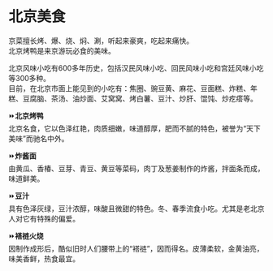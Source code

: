 # 北京美食  

京菜擅长烤、爆、烧、焖、涮，听起来豪爽，吃起来痛快。  
北京烤鸭是来京游玩必食的美味。  

北京风味小吃有600多年历史，包括汉民风味小吃、回民风味小吃和宫廷风味小吃等300多种。  
目前，在北京市面上能见到的小吃有：焦圈、豌豆黄、麻花、豆面糕、炸糕、年糕、豆腐脑、茶汤、油炒面、艾窝窝、烤白薯、豆汁、炒肝、馄饨、炒疙瘩等。  

⏩**北京烤鸭**  
北京名食，它以色泽红艳，肉质细嫩，味道醇厚，肥而不腻的特色，被誉为“天下美味”而驰名中外。  

⏩**炸酱面**  
由黄瓜、香椿、豆芽、青豆、黄豆等菜码，肉丁及葱姜制作的炸酱，拌面条而成，味道鲜美。  

⏩**豆汁**  
具有色泽灰绿，豆汁浓醇，味酸且微甜的特色。冬、春季流食小吃。尤其是老北京人对它有特殊的偏爱。  

⏩**褡裢火烧**  
因制作成形后，酷似旧时人们腰带上的“褡裢”，因而得名。皮薄柔软，金黄油亮，味美香鲜，热食最宜。  
<!-- Last processed: 2025-07-22 03:44:25 -->
